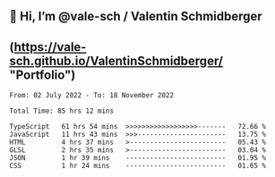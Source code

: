 ## 👋 Hi, I’m @vale-sch / Valentin Schmidberger
##  (https://vale-sch.github.io/ValentinSchmidberger/ "Portfolio")
<!--START_SECTION:waka-->

```text
From: 02 July 2022 - To: 18 November 2022

Total Time: 85 hrs 12 mins

TypeScript   61 hrs 54 mins  >>>>>>>>>>>>>>>>>>-------   72.66 %
JavaScript   11 hrs 43 mins  >>>----------------------   13.75 %
HTML         4 hrs 37 mins   >------------------------   05.43 %
GLSL         2 hrs 35 mins   >------------------------   03.04 %
JSON         1 hr 39 mins    -------------------------   01.95 %
CSS          1 hr 24 mins    -------------------------   01.65 %
```

<!--END_SECTION:waka-->
